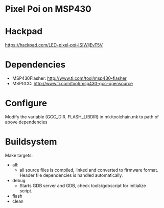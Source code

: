 Pixel Poi on MSP430
====================

# Hackpad

https://hackpad.com/LED-pixel-poi-ISIWljEvT5V

# Dependencies

+ MSP430Flasher: http://www.ti.com/tool/msp430-flasher
+ MSPGCC: http://www.ti.com/tool/msp430-gcc-opensource

# Configure

Modify the variable (GCC\_DIR, FLASH\_LIBDIR) in mk/toolchain.mk to path of
above dependencies

# Buildsystem

Make targets:

+ all:
  - all source files is compiled, linked and converted to firmware format.
  Header file dependencies is handled automatically.
+ debug
  - Starts GDB server and GDB, check tools/gdbscript for initialize script.
+ flash
+ clean
